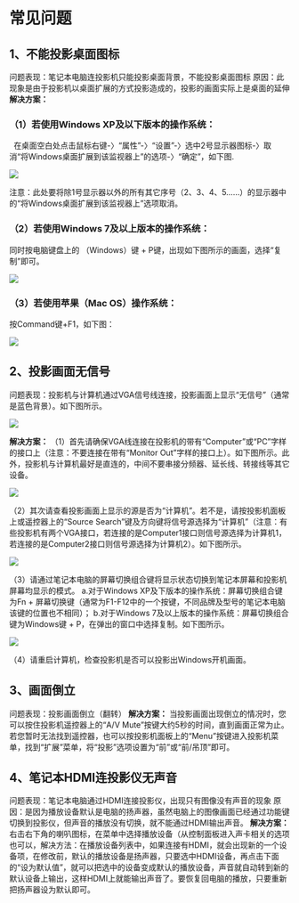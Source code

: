 # 常见问题

## 1、不能投影桌面图标

问题表现：笔记本电脑连投影机只能投影桌面背景，不能投影桌面图标
原因：此现象是由于投影机以桌面扩展的方式投影造成的，投影的画面实际上是桌面的延伸
**解决方案：**

### （1）若使用Windows XP及以下版本的操作系统：

  在桌面空白处点击鼠标右键-〉“属性”-〉“设置”-〉选中2号显示器图标-〉取消“将Windows桌面扩展到该监视器上”的选项-〉“确定”，如下图.
<!-- tocstop -->

 ![](/images/1.bmp)

注意：此处要将除1号显示器以外的所有其它序号（2、3、4、5……）的显示器中的“将Windows桌面扩展到该监视器上”选项取消。
### （2）若使用Windows 7及以上版本的操作系统：
  同时按电脑键盘上的 （Windows）键 + P键，出现如下图所示的画面，选择“复制”即可。
<!-- tocstop -->

 ![](/images/2.bmp)

### （3）若使用苹果（Mac OS）操作系统：
  按Command键+F1，如下图：
  <!-- tocstop -->

![](/images/3.bmp)



## 2、投影画面无信号

问题表现：投影机与计算机通过VGA信号线连接，投影画面上显示“无信号”（通常是蓝色背景）。如下图所示。
<!-- tocstop -->

![](/images/4.bmp)

**解决方案：**
（1）首先请确保VGA线连接在投影机的带有“Computer”或“PC”字样的接口上（注意：不要连接在带有“Monitor Out”字样的接口上）。如下图所示。此外，投影机与计算机最好是直连的，中间不要串接分频器、延长线、转接线等其它设备。
<!-- tocstop -->

![](/images/5.bmp)

（2）其次请查看投影画面上显示的源是否为“计算机”。若不是，请按投影机面板上或遥控器上的“Source Search”键及方向键将信号源选择为“计算机”（注意：有些投影机有两个VGA接口，若连接的是Computer1接口则信号源选择为计算机1，若连接的是Computer2接口则信号源选择为计算机2）。如下图所示。
<!-- tocstop -->

![](/images/6.bmp)

（3）请通过笔记本电脑的屏幕切换组合键将显示状态切换到笔记本屏幕和投影机屏幕均显示的模式。
a.对于Windows XP及下版本的操作系统：屏幕切换组合键为Fn + 屏幕切换键（通常为F1-F12中的一个按键，不同品牌及型号的笔记本电脑该键的位置也不相同）；
b.对于Windows 7及以上版本的操作系统：屏幕切换组合键为Windows键 + P，在弹出的窗口中选择复制。如下图所示。
<!-- tocstop -->

![](/images/2.bmp)

（4）请重启计算机，检查投影机是否可以投影出Windows开机画面。



## 3、画面倒立

问题表现：投影画面倒立（翻转）
**解决方案：** 当投影画面出现倒立的情况时，您可以按住投影机遥控器上的“A/V Mute”按键大约5秒的时间，直到画面正常为止。若您暂时无法找到遥控器，也可以按投影机面板上的“Menu”按键进入投影机菜单，找到“扩展”菜单，将“投影”选项设置为“前”或“前/吊顶”即可。



## 4、笔记本HDMI连投影仪无声音

问题表现：笔记本电脑通过HDMI连接投影仪，出现只有图像没有声音的现象
原因：是因为播放设备默认是电脑的扬声器，虽然电脑上的图像画面已经通过功能键切换到投影仪，但声音的播放没有切换，就不能通过HDMI输出声音。
**解决方案：** 右击右下角的喇叭图标，在菜单中选择播放设备（从控制面板进入声卡相关的选项也可以，解决方法：在播放设备列表中，如果连接有HDMI，就会出现新的一个设备项，在修改前，默认的播放设备是扬声器，只要选中HDMI设备，再点击下面的“设为默认值”，就可以把选中的设备变成默认的播放设备，声音就自动转到新的默认设备上输出，这样HDMI上就能输出声音了。要恢复回电脑的播放，只要重新把扬声器设为默认即可。



